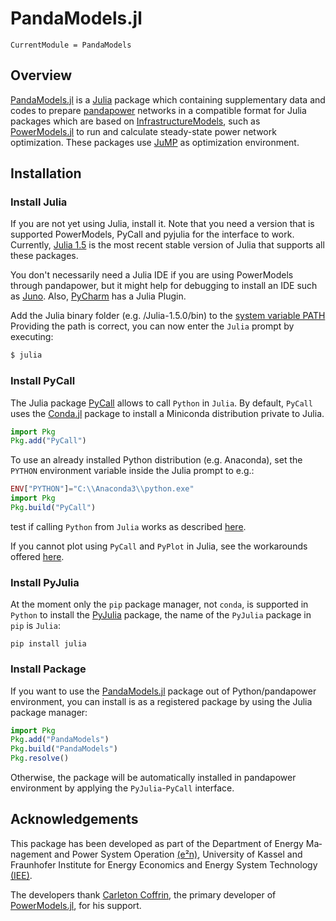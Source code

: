 # PandaModels.jl

```@meta
CurrentModule = PandaModels
```

## Overview

[PandaModels.jl](https://github.com/e2nIEE/PandaModels.jl) is a [Julia](https://julialang.org/) package which containing supplementary data and codes to prepare [pandapower](https://pandapower.readthedocs.io/en/latest/index.html) networks in a compatible format for Julia packages which are based on [InfrastructureModels](https://lanl-ansi.github.io/InfrastructureModels.jl/dev/), such as [PowerModels.jl](https://lanl-ansi.github.io/PowerModels.jl/stable/) to run and calculate steady-state power network optimization. These packages use [JuMP](https://jump.dev/JuMP.jl/stable/) as optimization environment.

## Installation

### Install Julia
If you are not yet using Julia, install it. Note that you need a version that is supported PowerModels, PyCall and pyjulia for the interface to work. Currently, [Julia 1.5](https://julialang.org/downloads/)  is the most recent stable version of Julia that supports all these packages.

You don't necessarily need a Julia IDE if you are using PowerModels through pandapower, but it might help for debugging to install an IDE such as [Juno](http://docs.junolab.org/latest/man/installation). Also, [PyCharm](https://www.jetbrains.com/pycharm/) has a Julia Plugin.

Add the Julia binary folder (e.g. /Julia-1.5.0/bin) to the [system variable PATH](https://www.computerhope.com/issues/ch000549.htm) Providing the path is correct, you can now enter the `Julia` prompt by executing:

```bash
$ julia
```

### Install PyCall

The Julia package [PyCall](https://github.com/JuliaPy/PyCall.jl#installation) allows to call `Python` in `Julia`. By default, `PyCall` uses the [Conda.jl](https://github.com/JuliaPy/Conda.jl) package to install a Miniconda distribution private to Julia.
```julia
import Pkg
Pkg.add("PyCall")
```
To use an already installed Python distribution (e.g. Anaconda), set the `PYTHON` environment variable inside the Julia prompt to e.g.:
```julia
ENV["PYTHON"]="C:\\Anaconda3\\python.exe"
import Pkg
Pkg.build("PyCall")
```

test if calling `Python` from `Julia` works as described [here](https://github.com/JuliaPy/PyCall.jl#usage).

If you cannot plot using `PyCall` and `PyPlot` in Julia, see the workarounds offered [here](https://github.com/JuliaPy/PyCall.jl/issues/665).


### Install PyJulia

At the moment only the `pip` package manager, not `conda`, is supported in `Python` to install the [PyJulia](https://pyjulia.readthedocs.io/en/latest/index.html) package, the name of the `PyJulia` package in `pip` is `Julia`:

```shell
pip install julia
```

### Install Package

If you want to use the [PandaModels.jl](https://github.com/e2nIEE/PandaModels.jl) package out of Python/pandapower environment, you can install is as a registered package by using the Julia package manager:
```julia
import Pkg
Pkg.add("PandaModels")
Pkg.build("PandaModels")
Pkg.resolve()
```

Otherwise, the package will be automatically installed in pandapower environment by applying the `PyJulia`-`PyCall` interface.

## Acknowledgements

This package has been developed as part of the De­part­ment of En­er­gy Ma­nage­ment and Power Sys­tem Ope­ra­ti­on [(e²n)](https://www.uni-kassel.de/eecs/en/faculties/energy-management-and-power-system-operation/home), University of Kassel and Fraunhofer Institute for Energy Economics and Energy System Technology [(IEE)](https://www.iee.fraunhofer.de/en.html).

The developers thank [Carleton Coffrin](https://www.coffrin.com/), the primary developer of [PowerModels.jl](https://lanl-ansi.github.io/PowerModels.jl/stable/), for his support.
